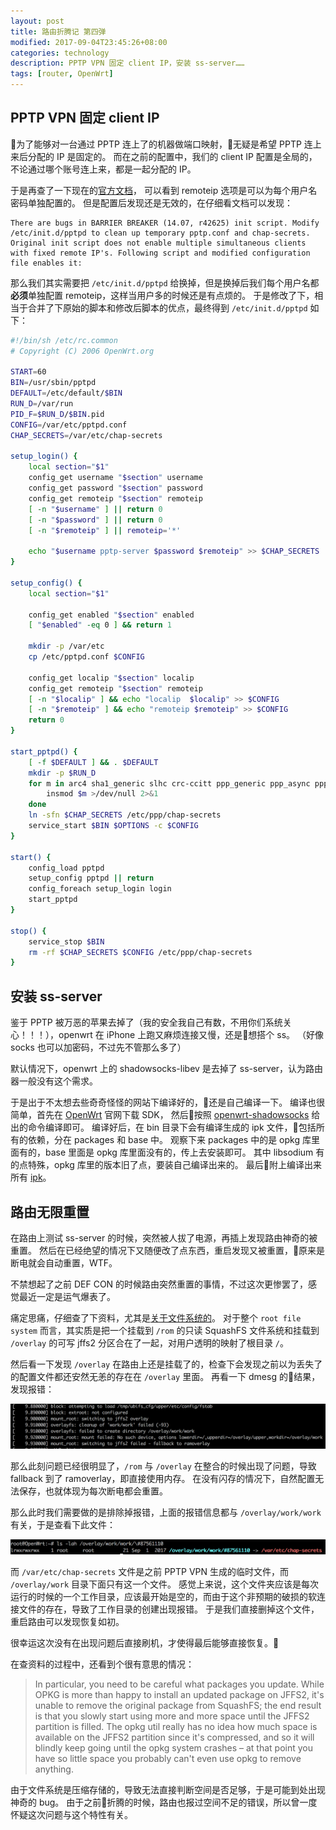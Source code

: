 ```yaml
---
layout: post
title: 路由折腾记 第四弹
modified: 2017-09-04T23:45:26+08:00
categories: technology
description: PPTP VPN 固定 client IP，安装 ss-server……
tags: [router, OpenWrt]
---
```


## PPTP VPN 固定 client IP

为了能够对一台通过 PPTP 连上了的机器做端口映射，无疑是希望 PPTP 连上来后分配的 IP 是固定的。
而在之前的配置中，我们的 client IP 配置是全局的，不论通过哪个账号连上来，都是一起分配的 IP。

于是再查了一下现在的[官方文档](https://wiki.openwrt.org/doc/howto/vpn.server.pptpd)，
可以看到 remoteip 选项是可以为每个用户名密码单独配置的。
但是配置后发现还是无效的，在仔细看文档可以发现：

```
There are bugs in BARRIER BREAKER (14.07, r42625) init script. Modify /etc/init.d/pptpd to clean up temporary pptp.conf and chap-secrets. Original init script does not enable multiple simultaneous clients with fixed remote IP's. Following script and modified configuration file enables it:
```

<p id="read-more-anchor"/>

那么我们其实需要把 `/etc/init.d/pptpd` 给换掉，但是换掉后我们每个用户名都**必须**单独配置 remoteip，这样当用户多的时候还是有点烦的。
于是修改了下，相当于合并了下原始的脚本和修改后脚本的优点，最终得到 `/etc/init.d/pptpd` 如下：

```bash
#!/bin/sh /etc/rc.common
# Copyright (C) 2006 OpenWrt.org

START=60
BIN=/usr/sbin/pptpd
DEFAULT=/etc/default/$BIN
RUN_D=/var/run
PID_F=$RUN_D/$BIN.pid
CONFIG=/var/etc/pptpd.conf
CHAP_SECRETS=/var/etc/chap-secrets

setup_login() {
    local section="$1"
    config_get username "$section" username
    config_get password "$section" password
    config_get remoteip "$section" remoteip
    [ -n "$username" ] || return 0
    [ -n "$password" ] || return 0
    [ -n "$remoteip" ] || remoteip='*'

    echo "$username pptp-server $password $remoteip" >> $CHAP_SECRETS
}

setup_config() {
    local section="$1"

    config_get enabled "$section" enabled
    [ "$enabled" -eq 0 ] && return 1

    mkdir -p /var/etc
    cp /etc/pptpd.conf $CONFIG

    config_get localip "$section" localip
    config_get remoteip "$section" remoteip
    [ -n "$localip" ] && echo "localip  $localip" >> $CONFIG
    [ -n "$remoteip" ] && echo "remoteip $remoteip" >> $CONFIG
    return 0
}

start_pptpd() {
    [ -f $DEFAULT ] && . $DEFAULT
    mkdir -p $RUN_D
    for m in arc4 sha1_generic slhc crc-ccitt ppp_generic ppp_async ppp_mppe; do
        insmod $m >/dev/null 2>&1
    done
    ln -sfn $CHAP_SECRETS /etc/ppp/chap-secrets
    service_start $BIN $OPTIONS -c $CONFIG
}

start() {
    config_load pptpd
    setup_config pptpd || return
    config_foreach setup_login login
    start_pptpd
}

stop() {
    service_stop $BIN
    rm -rf $CHAP_SECRETS $CONFIG /etc/ppp/chap-secrets
}
```

## 安装 ss-server

鉴于 PPTP 被万恶的苹果去掉了（我的安全我自己有数，不用你们系统关心！！！），openwrt 在 iPhone 上跑又麻烦连接又慢，还是想搭个 ss。
（好像 socks 也可以加密码，不过先不管那么多了）

默认情况下，openwrt 上的 shadowsocks-libev 是去掉了 ss-server，认为路由器一般没有这个需求。

于是出于不太想去些奇奇怪怪的网站下编译好的，还是自己编译一下。
编译也很简单，首先在 [OpenWrt](https://wiki.openwrt.org/doc/howto/obtain.firmware.sdk) 官网下载 SDK，
然后按照 [openwrt-shadowsocks](https://github.com/shadowsocks/openwrt-shadowsocks) 给出的命令编译即可。
编译好后，在 bin 目录下会有编译生成的 ipk 文件，包括所有的依赖，分在 packages 和 base 中。
观察下来 packages 中的是 opkg 库里面有的，base 里面是 opkg 库里面没有的，传上去安装即可。
其中 libsodium 有的点特殊，opkg 库里的版本旧了点，要装自己编译出来的。
最后附上编译出来所有 [ipk](/attachments/2017/09/02/ss-packages.tar.gz)。

## 路由无限重置

在路由上测试 ss-server 的时候，突然被人拔了电源，再插上发现路由神奇的被重置。
然后在已经绝望的情况下又随便改了点东西，重启发现又被重置，原来是断电就会自动重置，WTF。

不禁想起了之前 DEF CON 的时候路由突然重置的事情，不过这次更惨罢了，感觉最近一定是运气爆表了。

痛定思痛，仔细查了下资料，尤其是[关于文件系统的](https://wiki.openwrt.org/doc/techref/filesystems)。
对于整个 `root file system` 而言，其实质是把一个挂载到 `/rom` 的只读 SquashFS 文件系统和挂载到 `/overlay` 的可写 jffs2 分区合在了一起，对用户透明的映射了根目录 `/`。

然后看一下发现 `/overlay` 在路由上还是挂载了的，检查下会发现之前以为丢失了的配置文件都还安然无恙的存在在 `/overlay` 里面。
再看一下 dmesg 的结果，发现报错：

![jffs2 error](/images/2017/09/04/jffs2.png)

那么此刻问题已经很明显了，`/rom` 与 `/overlay` 在整合的时候出现了问题，导致 fallback 到了 ramoverlay，即直接使用内存。
在没有闪存的情况下，自然配置无法保存，也就体现为每次断电都会重置。

那么此时我们需要做的是排除掉报错，上面的报错信息都与 `/overlay/work/work` 有关，于是查看下此文件：

![jffs2 error](/images/2017/09/04/work.png)

而 `/var/etc/chap-secrets` 文件是之前 PPTP VPN 生成的临时文件，而 `/overlay/work` 目录下面只有这一个文件。
感觉上来说，这个文件夹应该是每次运行的时候的一个工作目录，应该最开始是空的，而由于这个非预期的破损的软连接文件的存在，导致了工作目录的创建出现报错。
于是我们直接删掉这个文件，重启路由可以发现恢复如初。

很幸运这次没有在出现问题后直接刷机，才使得最后能够直接恢复。

在查资料的过程中，还看到个很有意思的情况：

> In particular, you need to be careful what packages you update. While OPKG is more than happy to install an updated package on JFFS2, it's unable to remove the original package from SquashFS; the end result is that you slowly start using more and more space until the JFFS2 partition is filled. The opkg util really has no idea how much space is available on the JFFS2 partition since it's compressed, and so it will blindly keep going until the opkg system crashes – at that point you have so little space you probably can't even use opkg to remove anything.

由于文件系统是压缩存储的，导致无法直接判断空间是否足够，于是可能到处出现神奇的 bug。
由于之前折腾的时候，路由也报过空间不足的错误，所以曾一度怀疑这次问题与这个特性有关。

